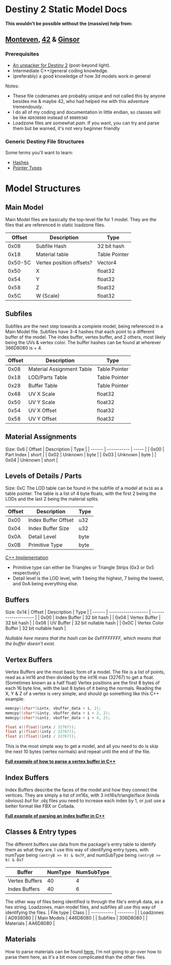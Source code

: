 # Destiny 2 Static Model Docs

**This wouldn't be possible without the (massive) help from:**
## [Monteven](https://github.com/MontagueM), [42](https://github.com/hiim42) & [Ginsor](https://twitter.com/ginsorkr)

### Prerequisites
- [An unpacker for Destiny 2](https://github.com/MontagueM/DestinyUnpackerCPP) (post-beyond light).
- Intermediate C++/general coding knowledge.
- (preferably) a good knowledge of how 3d models work in general

Notes: 
- These file codenames are probably unique and not called this by anyone besides me & maybe 42, who had helped me with this adventure tremendously.
- I do all of my coding and documentation in little endian, so classes will be like `AD938080` instead of `808093AD`
- Loadzone files are somewhat *pain*. If you want, you can try and parse them but be warned, it's not very beginner friendly

### Generic Destiny File Structures
Some terms you'll want to learn:
- [Hashes](generic.md#hashes)
- [Pointer Types](generic.md#pointers)

# Model Structures

## Main Model
Main Model files are basically the top-level file for 1 model. They are the files that are referenced in static loadzone files.

| Offset  | Description              | Type          |
| ------- | ------------------------ | ------------- |
| 0x08    | Subfile Hash             | 32 bit hash   |
| 0x18    | Material table           | Table Pointer |
| 0x50-5C | Vertex position offsets? | Vector4       |
| 0x50    | X                        | float32       |
| 0x54    | Y                        | float32       |
| 0x58    | Z                        | float32       |
| 0x5C    | W (Scale)                | float32       |

## Subfiles
Subfiles are the next step towards a complete model, being referenced in a Main Model file. Subfiles have 3-4 hashes that each point to a different buffer of the model. The index buffer, vertex buffer, and 2 others, most likely being the  UVs & vertex color.
The buffer hashes can be found at wherever 366D8080 is + 4.

| Offset | Description               | Type          |
| ------ | ------------------------- | ------------- |
| 0x08   | Material Assignment Table | Table Pointer |
| 0x18   | LOD/Parts Table           | Table Pointer |
| 0x28   | Buffer Table              | Table Pointer |
| 0x48   | UV X Scale                | float32       |
| 0x50   | UV Y Scale                | float32       |
| 0x54   | UV X Offset               | float32       |
| 0x58   | UV Y Offset               | float32       |

## Material Assignments
Size: 0x6
| Offset | Description | Type  |
| ------ | ----------- | ----- |
| 0x00   | Part Index  | short |
| 0x02   | Unknown     | byte  |
| 0x03   | Unknown     | byte  |
| 0x04   | Unknown     | short |

## Levels of Details / Parts
Size: 0xC
The LOD table can be found in the subfile of a model at `0x18` as a table pointer.
The table is a list of 4 byte floats, with the first 2 being the LODs and the last 2 being the material splits.

| Offset | Description         | Type |
| ------ | ------------------- | ---- |
| 0x00   | Index Buffer Offset | u32  |
| 0x04   | Index Buffer Size   | u32  |
| 0x0A   | Detail Level        | byte |
| 0x0B   | Primitive Type      | byte |

[C++ Implementation](https://github.com/nblockbuster/D2StaticExtractor/blob/loadzone_bubble_testing/main.cpp#L437)

 - Primitive type can either be Triangles or Triangle Strips (0x3 or 0x5 respectively) 
 - Detail level is the LOD level, with 1 being the highest, 7 being the lowest, and 0xA being everything else.

## Buffers
Size: 0x14
| Offset | Description         | Type                 |
| ------ | ------------------- | -------------------- |
| 0x00   | Index Buffer        | 32 bit hash          |
| 0x04   | Vertex Buffer       | 32 bit hash          |
| 0x08   | UV Buffer           | 32 bit nullable hash |
| 0x0C   | Vertex Color Buffer | 32 bit nullable hash |

*Nullable here means that the hash can be 0xFFFFFFFF, which means that the buffer doesn't exist.*

## Vertex Buffers
Vertex Buffers are the most basic form of a model. The file is a list of points, read as a int16 and then divided by the int16 max (32767) to get a float. (Sometimes known as a half float)
Vertex positions are the first 8 bytes of each 16 byte line, with the last 8 bytes of it being the normals.
Reading the X, Y & Z of a vertex is very simple, and should go something like this C++ example:

```c++
memcpy((char*)&intx, vbuffer_data + i, 2);
memcpy((char*)&inty, vbuffer_data + i + 2, 2);
memcpy((char*)&intz, vbuffer_data + i + 4, 2);

float x((float)(intx / 32767));
float y((float)(inty / 32767));
float z((float)(intz / 32767));
```
This is the most simple way to get a model, and all you need to do is skip the next 10 bytes (vertex normals) and repeat until the end of the file.

**[Full example of how to parse a vertex buffer in C++](https://github.com/nblockbuster/D2StaticExtractor/blob/loadzone_bubble_testing/parsers.cpp#L3)**

## Index Buffers 
Index Buffers describe the faces of the model and how they connect the vertices. They are simply a list of int16s, with 3 int16s/triangle/face (kinda obvious) *but* for .obj files you need to increase each index by 1, or just use a better format like FBX or Collada.

**[Full example of parsing an index buffer in C++](https://github.com/nblockbuster/D2StaticExtractor/blob/loadzone_bubble_testing/parsers.cpp#L84)**


## Classes & Entry types

The different buffers use data from the package's entry table to identify them as what they are.
I use this way of identifying entry types, with numType being `(entryB >> 9) & 0x7F`, and numSubType being `(entryB >> 6) & 0x7`

| Buffer         | NumType | NumSubType |
| -------------- | ------- | ---------- |
| Vertex Buffers | 40      | 4          |
| Index Buffers  | 40      | 6          |

The other way of files being identified is through the file's entryA data, as a hex string.
Loadzones, main model files, and subfiles all use this way of identifying the files.
| File type   | Class    |
| ----------- | -------- |
| Loadzones   | AD938080 |
| Main Models | 446D8080 |
| Subfiles    | 306D8080 |
| Materials   | AA6D8080 |

## Materials
How to parse materials can be found [here.](https://github.com/nblockbuster/MontevenDynamicExtractor/blob/main/texture.cpp#L80)
I'm not going to go over how to parse them here, as it's a bit more complicated than the other files.